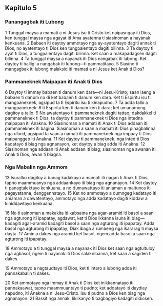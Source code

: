 Kapitulo 5
----------

### Panangagbak iti Lubong

1 Tunggal maysa a mamati a ni Jesus isu ti Cristo ket naipasngay iti Dios, ken tunggal maysa nga agayat iti Ama ayatenna ti siasinoman a nayanak kenkuana.
2 Babaen iti daytoy ammotayo nga ay-ayatentayo dagiti annak ti Dios, no ayatentayo ti Dios ken tungpalentayo dagiti bilinna.
3 Ta daytoy ti ayat ti Dios, a tungpalentayo dagiti bilinna. Ket saan a makapadagsen dagiti bilinna.
4 Ta tunggal maysa a nayanak iti Dios nangabak iti lubong. Ket daytoy ti balligi a nangabak iti lubong—ti pammatitayo.
5 Siasino ti mangagbak iti lubong malaksid iti mamati a ni Jesus ket Anak ti Dios?

### Pammaneknek Maipapan iti Anak ti Dios

6 Daytoy ti immay babaen ti danum ken dara—ni Jesu-Kristo; saan laeng a babaen ti danum no di ket babaen ti danum ken dara. Ket ti Espiritu isu ti mangpaneknek, agsipud ta ti Espiritu isu ti kinapudno.
7 Ta adda tallo a mangpaneknek:
8 ti Espiritu ken ti danum ken ti dara; ket umanamong dagitoy a tallo.
9 No awatentayo ti pammaneknek dagiti tattao, dakdakkel ti pammaneknek ti Dios, ta daytoy ti pammaneknek ti Dios nga intedna maipapan iti Anakna.
10 Siasinoman a mamati iti Anak ti Dios addaan iti pammaneknek iti bagina. Siasinoman a saan a mamati iti Dios pinagbalinna nga ulbod, agsipud ta saan a namati iti pammaneknek nga impaay ti Dios maipanggep iti Anakna.
11 Ket daytoy ti pammaneknek, nga inted ti Dios kadatayo ti biag nga agnanayon, ket daytoy a biag adda iti Anakna.
12 Siasinoman nga addaan iti Anak addaan iti biag; siasinoman nga awanan iti Anak ti Dios, awan ti biagna.

### Nga Mabalin nga Ammom

13 Isuratko dagitoy a banag kadakayo a mamati iti nagan ti Anak ti Dios, tapno maammuanyo nga addaankayo iti biag nga agnanayon.
14 Ket daytoy ti panagtalektayo kenkuana, a no dumawattayo iti aniaman a maitunos iti pagayatanna, denggennatayo.
15 Ket no ammotayo a dumngeg kadatayo iti aniaman a dawatentayo, ammotayo nga adda kadatayo dagiti kiddaw a kiniddawtayo kenkuana.

16 No ti asinoman a makakita iti kabsatna nga agar-aramid iti basol a saan nga agturong iti ipapatay, agdawat, ket ti Dios ikkanna isuna iti biag—kadagiti agar-aramid kadagiti basol a saan nga agturong iti ipapatay. Adda basol nga agturong iti ipapatay; Diak ibaga a rumbeng nga ikararag ti maysa dayta.
17 Amin a dakes nga aramid ket basol, ngem adda basol a saan nga agturong iti ipapatay.

18 Ammotayo a ti tunggal maysa a nayanak iti Dios ket saan nga agtultuloy nga agbasol, ngem ti nayanak iti Dios salaknibanna, ket saan a sagiden ti dakes.

19 Ammotayo a nagtaudtayo iti Dios, ket ti intero a lubong adda iti pannakabalin ti dakes.

20 Ket ammotayo nga immay ti Anak ti Dios ket inikkannatayo iti pannakaawat, tapno maammuantayo ti pudno; ket addatayo iti daydiay napudno, iti Anakna a ni Jesu-Cristo. Isu ti pudno a Dios ken biag nga agnanayon.
21 Bassit nga annak, liklikanyo ti bagbagiyo kadagiti didiosen.
